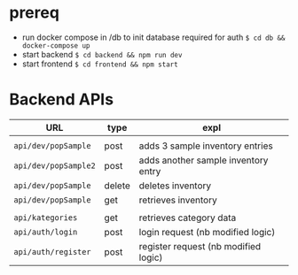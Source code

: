 # prereq

- run docker compose in /db to init database required for auth `$ cd db && docker-compose up`
- start backend `$ cd backend && npm run dev`
- start frontend `$ cd frontend && npm start`


# Backend APIs
| URL | type | expl |
|---|---|---|
||||
| `api/dev/popSample` | post | adds 3 sample inventory entries
| `api/dev/popSample2` | post | adds another sample inventory entry
| `api/dev/popSample` | delete | deletes inventory
| `api/dev/popSample` | get | retrieves inventory
||||
| `api/kategories` | get | retrieves category data
| `api/auth/login` | post | login request (nb modified logic)
| `api/auth/register` | post | register request (nb modified logic)